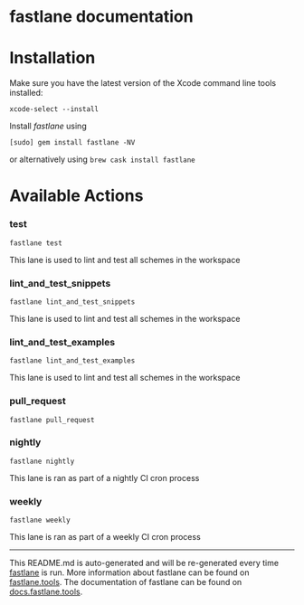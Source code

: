 fastlane documentation
================
# Installation

Make sure you have the latest version of the Xcode command line tools installed:

```
xcode-select --install
```

Install _fastlane_ using
```
[sudo] gem install fastlane -NV
```
or alternatively using `brew cask install fastlane`

# Available Actions
### test
```
fastlane test
```
This lane is used to lint and test all schemes in the workspace
### lint_and_test_snippets
```
fastlane lint_and_test_snippets
```
This lane is used to lint and test all schemes in the workspace
### lint_and_test_examples
```
fastlane lint_and_test_examples
```
This lane is used to lint and test all schemes in the workspace
### pull_request
```
fastlane pull_request
```

### nightly
```
fastlane nightly
```
This lane is ran as part of a nightly CI cron process
### weekly
```
fastlane weekly
```
This lane is ran as part of a weekly CI cron process

----

This README.md is auto-generated and will be re-generated every time [fastlane](https://fastlane.tools) is run.
More information about fastlane can be found on [fastlane.tools](https://fastlane.tools).
The documentation of fastlane can be found on [docs.fastlane.tools](https://docs.fastlane.tools).
